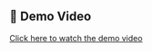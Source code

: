 ## 🎥 Demo Video

[Click here to watch the demo video](https://drive.google.com/file/d/1OiYSo2cX5j1RJZME9AfRytpHyR-p4B0J/view?usp=sharing)
